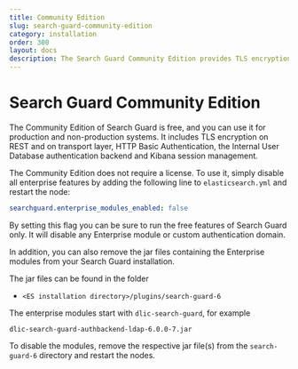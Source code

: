 ```yaml
---
title: Community Edition
slug: search-guard-community-edition
category: installation
order: 300
layout: docs
description: The Search Guard Community Edition provides TLS encryption and index-level permissions on REST and transport for free.
---
```

<!---
Copryight 2017 floragunn GmbH
-->
# Search Guard Community Edition

The Community Edition of Search Guard is free, and you can use it for production and non-production systems. It includes TLS encryption on REST and on transport layer, HTTP Basic Authentication, the Internal User Database authentication backend and Kibana session management.

The Community Edition does not require a license. To use it, simply disable all enterprise features by adding the following line to `elasticsearch.yml` and restart the node:

```yaml
searchguard.enterprise_modules_enabled: false
```

By setting this flag you can be sure to run the free features of Search Guard only. It will disable any Enterprise module or custom authentication domain.

In addition, you can also remove the jar files containing the Enterprise modules from your Search Guard installation.

The jar files can be found in the folder

* `<ES installation directory>/plugins/search-guard-6`

The enterprise modules start with `dlic-search-guard`, for example

```
dlic-search-guard-authbackend-ldap-6.0.0-7.jar 
```
To disable the modules, remove the respective jar file(s) from the `search-guard-6` directory and restart the nodes.